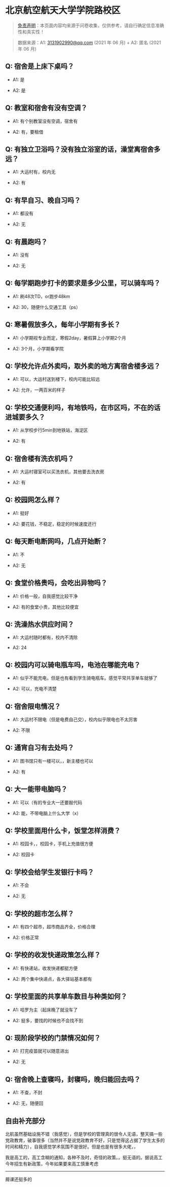# 北京航空航天大学学院路校区

> [免责声明](https://colleges.chat/#_3)：本页面内容均来源于问卷收集，仅供参考，请自行确定信息准确性和真实性！

> 数据来源：A1: 3131902990@qq.com (2021 年 06 月) + A2: 匿名 (2021 年 06 月)

## Q: 宿舍是上床下桌吗？

- A1: 是

- A2: 是

## Q: 教室和宿舍有没有空调？

- A1: 有个别教室没有空调，宿舍有

- A2: 有，要租借

## Q: 有独立卫浴吗？没有独立浴室的话，澡堂离宿舍多远？

- A1: 大运村有，校内无

- A2: 有

## Q: 有早自习、晚自习吗？

- A1: 都没有

- A2: 无

## Q: 有晨跑吗？

- A1: 没有

- A2: 无

## Q: 每学期跑步打卡的要求是多少公里，可以骑车吗？

- A1: 刷48次TD，or跑步48km

- A2: 30，随便什么交通工具（ps）

## Q: 寒暑假放多久，每年小学期有多长？

- A1: 小学期视专业而定，寒假2day，暑假算上小学期2个月

- A2: 3个月，小学期看学院

## Q: 学校允许点外卖吗，取外卖的地方离宿舍楼多远？

- A1: 可以，大运村送到楼下，校内可能比较远

- A2: 允许，一两百米的样子

## Q: 学校交通便利吗，有地铁吗，在市区吗，不在的话进城要多久？

- A1: 从学校步行5min到地铁站，海淀区

- A2: 有

## Q: 宿舍楼有洗衣机吗？

- A1: 大运村寝室可以买洗衣机，其他要去洗衣房

- A2: 有

## Q: 校园网怎么样？

- A1: 挺好

- A2: 要花钱，不稳定，稳定的时候速度还行

## Q: 每天断电断网吗，几点开始断？

- A1: 不

- A2: 无

## Q: 食堂价格贵吗，会吃出异物吗？

- A1: 价格一般，自我感觉比较干净

- A2: 有的食堂小贵，其他比较便宜

## Q: 洗澡热水供应时间？

- A1: 大运村随时都有，校内不清除

- A2: 24

## Q: 校园内可以骑电瓶车吗，电池在哪能充电？

- A1: 似乎不能充电，但是也有看到学生骑电瓶车。感觉平常共享单车就够了

- A2: 可以，充电不清楚

## Q: 宿舍限电情况？

- A1: 大运村不限电（但是电费自己交），校内似乎限电也不太厉害

- A2: 不限

## Q: 通宵自习有去处吗？

- A1: 图书馆只有一楼可以，，新主楼也可以

- A2: 有

## Q: 大一能带电脑吗？

- A1: 可以（有的专业大一还要敲代码

- A2: 能，不带电脑上什么大学（x）

## Q: 学校里面用什么卡，饭堂怎样消费？

- A1: 校园卡，，校园卡，手机上充值很方便

- A2: 校园卡

## Q: 学校会给学生发银行卡吗？

- A1: 不会

- A2: 无

## Q: 学校的超市怎么样？

- A1: 有四个超市，超市商品齐全，价格合理

- A2: 价格正常

## Q: 学校的收发快递政策怎么样？

- A1: 有快递站，收发快递都挺方便

- A2: 两个集中快递点，各大驿站基本都有

## Q: 学校里面的共享单车数目与种类如何？

- A1: 哈罗为主（起床晚了就没车了

- A2: 挺多，要找的时候也不会找不到

## Q: 现阶段学校的门禁情况如何？

- A1: 打完疫苗就可以随意进出

- A2: 无

## Q: 宿舍晚上查寝吗，封寝吗，晚归能回去吗？

- A1: 不查，不封

- A2: 无，随便回

## 自由补充部分

北航虽然基础设施不错（我感觉），但是学校的管理真的很令人无语，整天搞一些党政教育，破事很多（当然并不是说党政教育不好，只是觉得这占据了学生太多的时间和精力），自我感觉学术氛围不是很好。但是也是有很多大佬，，

我是高工的，高工含糊的通知，各种不及时，奇怪的政策。。挺无语的。据说高工今年招生有新政策，今年如果要来高工慎重考虑

***

屑课还挺多的